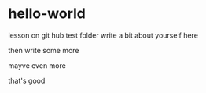 # hello-world
lesson on git hub test folder
write a bit about yourself here

then write some more

mayve even more

that's good
